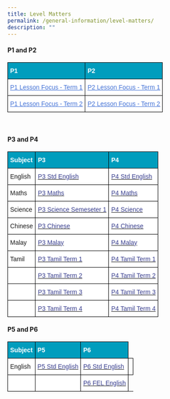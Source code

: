 ```yaml
---
title: Level Matters
permalink: /general-information/level-matters/
description: ""
---
```

#### P1 and P2

<style type="text/css">
.tg  {border-collapse:collapse;border-spacing:0;}
.tg td{border-color:black;border-style:solid;border-width:1px;font-family:Arial, sans-serif;font-size:14px;
  overflow:hidden;padding:10px 5px;word-break:normal;}
.tg th{border-color:black;border-style:solid;border-width:1px;font-family:Arial, sans-serif;font-size:14px;
  font-weight:normal;overflow:hidden;padding:10px 5px;word-break:normal;}
.tg .tg-268o{background-color:#009DBD;color:#FFF;font-weight:bold;text-align:left;vertical-align:top}
.tg .tg-wjv8{background-color:#FFF;color:#4372D6;text-align:left;text-decoration:underline;vertical-align:top}
</style>
<table class="tg">
<thead>
  <tr>
    <th class="tg-268o"><span style="color:#FFF">P1</span></th>
    <th class="tg-268o"><span style="color:#FFF">P2</span></th>
  </tr>
</thead>
<tbody>
  <tr>
    <td class="tg-wjv8"><a href="https://ogp-admiraltypri-staging.netlify.app/files/P1%20Lesson%20Focus%20Term%201%202023.pdf"><span style="font-weight:inherit;font-style:inherit;text-decoration:underline;color:#4372D6">P1 Lesson Focus - Term 1</span></a></td>
    <td class="tg-wjv8"><a href="https://ogp-admiraltypri-staging.netlify.app/files/P2%20Lesson%20Focus%20Term%201%202023.Ppdf"><span style="font-weight:inherit;font-style:inherit;text-decoration:underline;color:#4372D6">P2 Lesson Focus - Term 1</span></a></td>
  </tr>
  <tr>
    <td class="tg-wjv8"><a href="https://ogp-admiraltypri-staging.netlify.app/files/P1%20Lesson%20Focus%20Term%202%202023.pdf"><span style="font-weight:inherit;font-style:inherit;text-decoration:underline;color:#4372D6">P1 Lesson Focus - Term 2</span></a></td>
    <td class="tg-wjv8"><a href="https://ogp-admiraltypri-staging.netlify.app/files/P2%20Lesson%20Focus%20Term%202%202023.pdf"><span style="font-weight:inherit;font-style:inherit;text-decoration:underline;color:#4372D6">P2 Lesson Focus - Term 2</span></a></td>
  </tr>
</tbody>
</table>

<br>

<style type="text/css">
.tg  {border-collapse:collapse;border-spacing:0;}
.tg td{border-color:black;border-style:solid;border-width:1px;font-family:Arial, sans-serif;font-size:14px;
  overflow:hidden;padding:10px 5px;word-break:normal;}
.tg th{border-color:black;border-style:solid;border-width:1px;font-family:Arial, sans-serif;font-size:14px;
  font-weight:normal;overflow:hidden;padding:10px 5px;word-break:normal;}
.tg .tg-268o{background-color:#009DBD;color:#FFF;font-weight:bold;text-align:left;vertical-align:top}
.tg .tg-0lax{text-align:left;vertical-align:top}
.tg .tg-zr06{background-color:#FFF;text-align:left;vertical-align:middle}
.tg .tg-wmsy{background-color:#FFF;color:#383E8E;text-align:left;vertical-align:top}
</style>

#### P3 and P4
<table class="tg">
<thead>
  <tr>
    <th class="tg-268o"><span style="color:#FFF">Subject</span></th>
		 <th class="tg-268o"><span style="color:#FFF">P3</span></th>
    <th class="tg-268o"><span style="color:#FFF">P4</span></th>
  </tr>
</thead>
<tbody>
  <tr>
    <td class="tg-zr06">English</td>
    <td class="tg-zr06"><a href="https://ogp-admiraltypri-staging.netlify.app/files/2023%20P3%20STD%20ENGLISH%20TOS.pdf"><span style="text-decoration:none;color:#383E8E">P3 Std English</span></a><br></td>
    <td class="tg-wmsy"><a href="https://ogp-admiraltypri-staging.netlify.app/files/2023%20P4%20STD%20ENGLISH%20TOS.pdf"><span style="text-decoration:none;color:#383E8E">P4 Std English</span></a><br></td>
  </tr>
  <tr>
    <td class="tg-zr06">Maths</td>
    <td class="tg-zr06"><a href="https://ogp-admiraltypri-staging.netlify.app/files/P3%20Maths.pdf"><span style="text-decoration:none;color:#383E8E">P3 Maths</span></a><br></td>
    <td class="tg-wmsy"><a href="https://ogp-admiraltypri-staging.netlify.app/files/P4%20Maths.pdf"><span style="text-decoration:none;color:#383E8E">P4 Maths</span></a><br></td>
  </tr>

  <tr>
    <td class="tg-zr06">Science</td>
    <td class="tg-zr06"><a href="https://ogp-admiraltypri-staging.netlify.app/files/2023_P3%20SC_Sem%201.pdf"><span style="text-decoration:none;color:#383E8E">P3 Science Semeseter 1</span></a><br></td>
    <td class="tg-wmsy"><a href="https://ogp-admiraltypri-staging.netlify.app/files/P4%20Science.pdf"><span style="text-decoration:none;color:#383E8E">P4 Science</span></a><br></td>
  </tr>

  <tr>
    <td class="tg-zr06">Chinese</td>
    <td class="tg-zr06"><a href="https://ogp-admiraltypri-staging.netlify.app/files/P3%20CL.pdf"><span style="text-decoration:none;color:#383E8E">P3 Chinese</span></a><br></td>
    <td class="tg-wmsy"><a href="https://ogp-admiraltypri-staging.netlify.app/files/P4%20CL.pdf"><span style="text-decoration:none;color:#383E8E">P4 Chinese</span></a><br></td>
  </tr>
  <tr>
    <td class="tg-zr06">Malay</td>
    <td class="tg-zr06"><a href="https://ogp-admiraltypri-staging.netlify.app/files/P3%20ML.pdf"><span style="text-decoration:none;color:#383E8E">P3 Malay</span></a><br></td>
    <td class="tg-wmsy"><a href="https://ogp-admiraltypri-staging.netlify.app/files/P4%20ML.pdf"><span style="text-decoration:none;color:#383E8E">P4 Malay</span></a><br></td>
  </tr>
  <tr>
    <td class="tg-zr06">Tamil</td>
    <td class="tg-zr06"><a href="https://ogp-admiraltypri-staging.netlify.app/files/P3%20TL%20T1.pdf"><span style="text-decoration:none;color:#383E8E">P3 Tamil Term 1</span></a><br></td>
    <td class="tg-wmsy"><a href="https://ogp-admiraltypri-staging.netlify.app/files/P4%20TL%20T1.pdf"><span style="text-decoration:none;color:#383E8E">P4 Tamil Term 1</span></a><br></td>
  </tr>
  <tr>
    <td class="tg-zr06"></td>
    <td class="tg-zr06"><a href="https://ogp-admiraltypri-staging.netlify.app/files/P3%20TL%20T2.pdf"><span style="text-decoration:none;color:#383E8E">P3 Tamil Term 2</span></a><br></td>
    <td class="tg-wmsy"><a href="https://ogp-admiraltypri-staging.netlify.app/files/P4%20TL%20T2.pdf"><span style="text-decoration:none;color:#383E8E">P4 Tamil Term 2</span></a><br></td>
  </tr>
  <tr>
    <td class="tg-zr06"></td>
    <td class="tg-zr06"><a href="https://ogp-admiraltypri-staging.netlify.app/files/P3%20TL%20T3.pdf"><span style="text-decoration:none;color:#383E8E">P3 Tamil Term 3</span></a><br></td>
    <td class="tg-wmsy"><a href="https://ogp-admiraltypri-staging.netlify.app/files/P4%20TL%20T3.pdf"><span style="text-decoration:none;color:#383E8E">P4 Tamil Term 3</span></a><br></td>
  </tr>
  <tr>
    <td class="tg-zr06"></td>
    <td class="tg-zr06"><a href="https://ogp-admiraltypri-staging.netlify.app/files/P3%20TL%20T4.pdf"><span style="text-decoration:none;color:#383E8E">P3 Tamil Term 4</span></a><br></td>
    <td class="tg-wmsy"><a href="https://ogp-admiraltypri-staging.netlify.app/files/P4%20TL%20T4.pdf"><span style="text-decoration:none;color:#383E8E">P4 Tamil Term 4</span></a><br></td>
  </tr>
</tbody>
</table>

#### P5 and P6
<table class="tg">
<thead>
  <tr>
    <th class="tg-268o"><span style="color:#FFF">Subject</span></th>
		 <th class="tg-268o"><span style="color:#FFF">P5</span></th>
    <th class="tg-268o"><span style="color:#FFF">P6</span></th>
  </tr>
</thead>
<tbody>
  <tr>
    <td class="tg-zr06">English</td>
    <td class="tg-zr06"><a href="https://ogp-admiraltypri-staging.netlify.app/files/2023%20P5%20STD%20ENGLISH%20TOS.pdf"><span style="text-decoration:none;color:#383E8E">P5 Std English</span></a><br></td>
    <td class="tg-wmsy"><a href="https://ogp-admiraltypri-staging.netlify.app/files/2023%20P6%20STD%20ENGLISH%20TOS.pdf"><span style="text-decoration:none;color:#383E8E">P6 Std English</span></a><br></td>
<td class="tg-zr06"></td>
   </tr>
   <tr>
    <td class="tg-zr06"></td>
    <td class="tg-zr06"></td>
    <td class="tg-wmsy"><a href="https://ogp-admiraltypri-staging.netlify.app/files/2023%20P6%20FEL%20ENGLISH%20TOS.pdf"><span style="text-decoration:none;color:#383E8E">P6 FEL English</span></a><br></td>
  </tr>
</tbody>
</table>